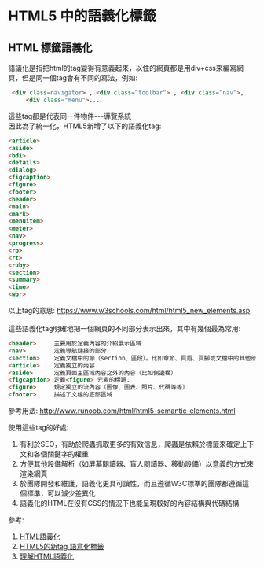 # HTML5 中的語義化標籤

## HTML 標籤語義化
語議化是指把html的tag變得有意義起來，以住的網頁都是用div+css來編寫網頁，但是同一個tag會有不同的寫法，例如: 
```html
 <div class=navigator> , <div class=”toolbar”> , <div class=”nav”>,
     <div class="menu">...
```
這些tag都是代表同一件物件---導覽系統
<br>
因此為了統一化，HTML5新增了以下的語義化tag:
```html
<article>	
<aside>	
<bdi>	
<details>
<dialog>	
<figcaption>
<figure>	
<footer>	
<header>	
<main>
<mark>	
<menuitem>
<meter>	
<nav>	
<progress>
<rp>
<rt>	
<ruby>
<section>	
<summary>
<time>	
<wbr>
```
以上tag的意思: https://www.w3schools.com/html/html5_new_elements.asp
<br>
<br>
這些語義化tag明確地把一個網頁的不同部分表示出來，其中有幾個最為常用:
```html
<header>     主要用於定義內容的介紹展示區域
<nav>        定義導航鏈接的部分
<section>    定義文檔中的節（section、區段）。比如章節、頁眉、頁腳或文檔中的其他部分。
<article>    定義獨立的內容
<aside>      定義頁面主區域內容之外的內容（比如側邊欄）
<figcaption> 定義<figure> 元素的標題.
<figure>     規定獨立的流內容（圖像、圖表、照片、代碼等等）
<footer>     描述了文檔的底部區域
```
參考用法: http://www.runoob.com/html/html5-semantic-elements.html

使用這些tag的好處:<br>
  1. 有利於SEO，有助於爬蟲抓取更多的有效信息，爬蟲是依賴於標籤來確定上下文和各個關鍵字的權重
  2. 方便其他設備解析（如屏幕閱讀器、盲人閱讀器、移動設備）以意義的方式來渲染網頁
  3. 於團隊開發和維護，語義化更具可讀性，而且遵循W3C標準的團隊都遵循這個標準，可以減少差異化
  4. 語義化的HTML在沒有CSS的情況下也能呈現較好的內容結構與代碼結構

參考:
  1. [HTML語義化](https://segmentfault.com/a/1190000005626375)
  2. [ HTML5的新tag 語意化標籤](https://blog.chibc.net/learning/uibeginner-daily/859)
  3. [理解HTML語義化](http://www.cnblogs.com/freeyiyi1993/p/3615179.html)